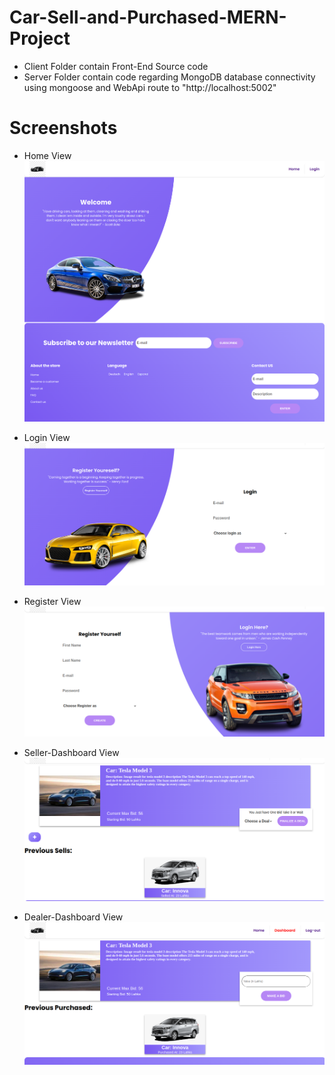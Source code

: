 # Car-Sell-and-Purchased-MERN-Project
- Client Folder contain Front-End Source code
- Server Folder contain code regarding MongoDB database connectivity using mongoose and WebApi route to "http://localhost:5002"

# Screenshots
- Home View
![Home](https://raw.githubusercontent.com/Navjot2213/Car-Sell-and-Purchased-MERN-Project/main/ScreenShot/Home.png)

- Login View
![login](https://raw.githubusercontent.com/Navjot2213/Car-Sell-and-Purchased-MERN-Project/main/ScreenShot/login.png)

- Register View
![Register](https://raw.githubusercontent.com/Navjot2213/Car-Sell-and-Purchased-MERN-Project/main/ScreenShot/Register.png)

- Seller-Dashboard View
![Seller-Dashboard](https://raw.githubusercontent.com/Navjot2213/Car-Sell-and-Purchased-MERN-Project/main/ScreenShot/sellerdashboard.png)

- Dealer-Dashboard View
![Dealer-Dashboard](https://raw.githubusercontent.com/Navjot2213/Car-Sell-and-Purchased-MERN-Project/main/ScreenShot/dealerDashboard.png)
